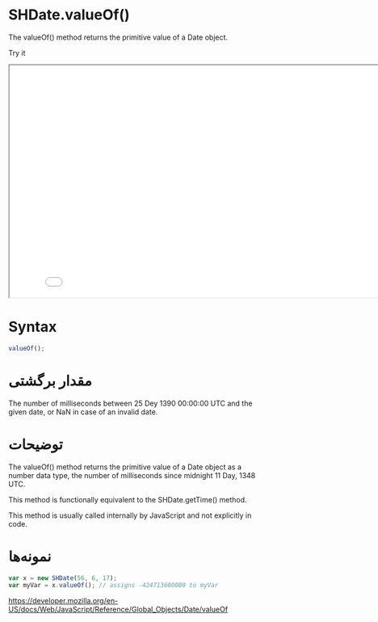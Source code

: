 # SHDate.valueOf()

The valueOf() method returns the primitive value of a Date object.

Try it

<iframe style="width: 830px; height: 460px;" src="/SHDateTime-js/examples/live.html?function=getHours" title="MDN Web Docs Interactive Example" loading="lazy"></iframe>
<br/>

# Syntax

```js
valueOf();
```

# مقدار برگشتی

The number of milliseconds between 25 Dey 1390 00:00:00 UTC and the given date, or NaN in case of an invalid date.

# توضیحات

The valueOf() method returns the primitive value of a Date object as a number data type, the number of milliseconds since midnight 11 Day, 1348 UTC.

This method is functionally equivalent to the SHDate.getTime() method.

This method is usually called internally by JavaScript and not explicitly in code.

# نمونه‌ها

```js
var x = new SHDate(56, 6, 17);
var myVar = x.valueOf(); // assigns -424713600000 to myVar
```

https://developer.mozilla.org/en-US/docs/Web/JavaScript/Reference/Global_Objects/Date/valueOf
